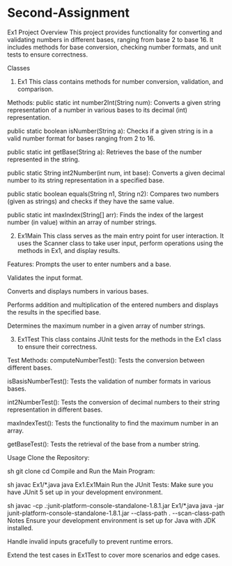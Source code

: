 # Second-Assignment
Ex1 Project
Overview
This project provides functionality for converting and validating numbers in different bases, ranging from base 2 to base 16. It includes methods for base conversion, checking number formats, and unit tests to ensure correctness.

Classes
1. Ex1
This class contains methods for number conversion, validation, and comparison.

Methods:
public static int number2Int(String num): Converts a given string representation of a number in various bases to its decimal (int) representation.

public static boolean isNumber(String a): Checks if a given string is in a valid number format for bases ranging from 2 to 16.

public static int getBase(String a): Retrieves the base of the number represented in the string.

public static String int2Number(int num, int base): Converts a given decimal number to its string representation in a specified base.

public static boolean equals(String n1, String n2): Compares two numbers (given as strings) and checks if they have the same value.

public static int maxIndex(String[] arr): Finds the index of the largest number (in value) within an array of number strings.

2. Ex1Main
This class serves as the main entry point for user interaction. It uses the Scanner class to take user input, perform operations using the methods in Ex1, and display results.

Features:
Prompts the user to enter numbers and a base.

Validates the input format.

Converts and displays numbers in various bases.

Performs addition and multiplication of the entered numbers and displays the results in the specified base.

Determines the maximum number in a given array of number strings.

3. Ex1Test
This class contains JUnit tests for the methods in the Ex1 class to ensure their correctness.

Test Methods:
computeNumberTest(): Tests the conversion between different bases.

isBasisNumberTest(): Tests the validation of number formats in various bases.

int2NumberTest(): Tests the conversion of decimal numbers to their string representation in different bases.

maxIndexTest(): Tests the functionality to find the maximum number in an array.

getBaseTest(): Tests the retrieval of the base from a number string.

Usage
Clone the Repository:

sh
git clone <repository-url>
cd <repository-directory>
Compile and Run the Main Program:

sh
javac Ex1/*.java
java Ex1.Ex1Main
Run the JUnit Tests: Make sure you have JUnit 5 set up in your development environment.

sh
javac -cp .:junit-platform-console-standalone-1.8.1.jar Ex1/*.java
java -jar junit-platform-console-standalone-1.8.1.jar --class-path . --scan-class-path
Notes
Ensure your development environment is set up for Java with JDK installed.

Handle invalid inputs gracefully to prevent runtime errors.

Extend the test cases in Ex1Test to cover more scenarios and edge cases.
